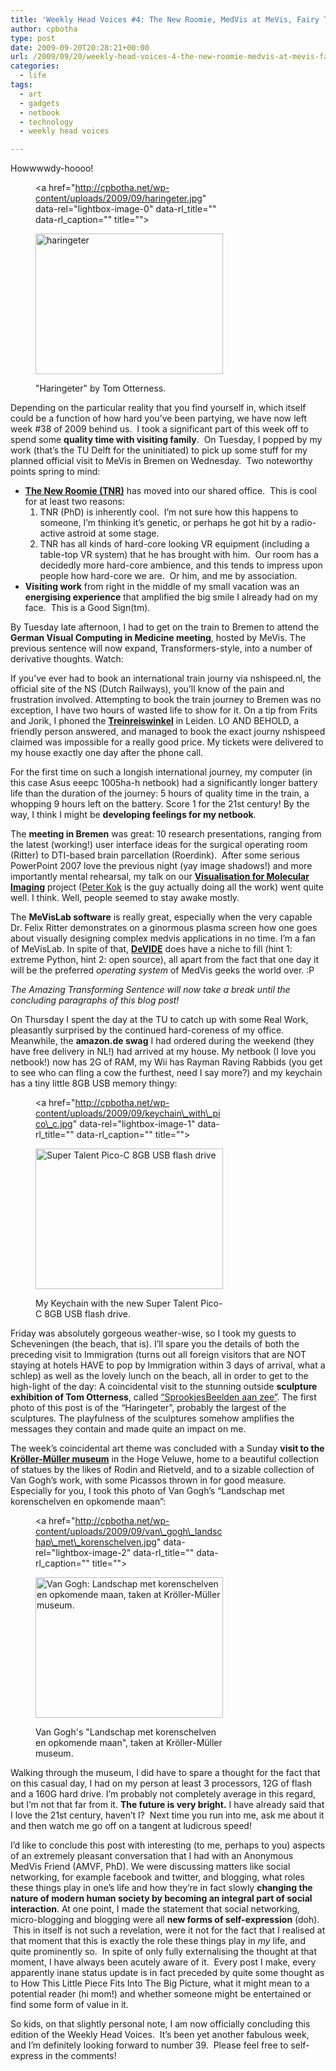 ```yaml
---
title: 'Weekly Head Voices #4: The New Roomie, MedVis at MeVis, Fairy Tale Beach.'
author: cpbotha
type: post
date: 2009-09-20T20:28:21+00:00
url: /2009/09/20/weekly-head-voices-4-the-new-roomie-medvis-at-mevis-fairy-tale-beach/
categories:
  - life
tags:
  - art
  - gadgets
  - netbook
  - technology
  - weekly head voices

---
```

Howwwwdy-hoooo!<figure id="attachment_609" aria-describedby="caption-attachment-609" style="width: 300px" class="wp-caption aligncenter"><a href="http://cpbotha.net/wp-content/uploads/2009/09/haringeter.jpg" data-rel="lightbox-image-0" data-rl\_title="" data-rl\_caption="" title="">

<img data-attachment-id="609" data-permalink="https://cpbotha.net/2009/09/20/weekly-head-voices-4-the-new-roomie-medvis-at-mevis-fairy-tale-beach/haringeter/" data-orig-file="https://cpbotha.net/wp-content/uploads/2009/09/haringeter.jpg" data-orig-size="1024,768" data-comments-opened="1" data-image-meta="{&quot;aperture&quot;:&quot;3.2&quot;,&quot;credit&quot;:&quot;&quot;,&quot;camera&quot;:&quot;E71&quot;,&quot;caption&quot;:&quot;&quot;,&quot;created_timestamp&quot;:&quot;1253302383&quot;,&quot;copyright&quot;:&quot;&quot;,&quot;focal_length&quot;:&quot;4.9&quot;,&quot;iso&quot;:&quot;0&quot;,&quot;shutter_speed&quot;:&quot;0&quot;,&quot;title&quot;:&quot;&quot;}" data-image-title="haringeter" data-image-description="<p>&#8220;Haringeter&#8221; by Tom Otterness.</p>
" data-medium-file="https://cpbotha.net/wp-content/uploads/2009/09/haringeter-300x225.jpg" data-large-file="https://cpbotha.net/wp-content/uploads/2009/09/haringeter.jpg" class="size-medium wp-image-609" title="haringeter" src="http://cpbotha.net/wp-content/uploads/2009/09/haringeter-300x225.jpg" alt="haringeter" width="300" height="225" srcset="https://cpbotha.net/wp-content/uploads/2009/09/haringeter-300x225.jpg 300w, https://cpbotha.net/wp-content/uploads/2009/09/haringeter.jpg 1024w" sizes="(max-width: 300px) 85vw, 300px" /></a><figcaption id="caption-attachment-609" class="wp-caption-text">"Haringeter" by Tom Otterness.</figcaption></figure> 

Depending on the particular reality that you find yourself in, which itself could be a function of how hard you&#8217;ve been partying, we have now left week #38 of 2009 behind us.  I took a significant part of this week off to spend some **quality time with visiting family**.  On Tuesday, I popped by my work (that&#8217;s the TU Delft for the uninitiated) to pick up some stuff for my planned official visit to MeVis in Bremen on Wednesday.  Two noteworthy points spring to mind:

  * **[The New Roomie (TNR)][1]** has moved into our shared office.  This is cool for at least two reasons: 
      1. TNR (PhD) is inherently cool.  I&#8217;m not sure how this happens to someone, I&#8217;m thinking it&#8217;s genetic, or perhaps he got hit by a radio-active astroid at some stage.
      2. TNR has all kinds of hard-core looking VR equipment (including a table-top VR system) that he has brought with him.  Our room has a decidedly more hard-core ambience, and this tends to impress upon people how hard-core we are.  Or him, and me by association.
  * **Visiting work** from right in the middle of my small vacation was an **energising experience** that amplified the big smile I already had on my face.  This is a Good Sign(tm).

By Tuesday late afternoon, I had to get on the train to Bremen to attend the **German Visual Computing in Medicine meeting**, hosted by MeVis. The previous sentence will now expand, Transformers-style, into a number of derivative thoughts. Watch:

If you&#8217;ve ever had to book an international train journy via nshispeed.nl, the official site of the NS (Dutch Railways), you&#8217;ll know of the pain and frustration involved. Attempting to book the train journey to Bremen was no exception, I have two hours of wasted life to show for it. On a tip from Frits and Jorik, I phoned the [**Treinreiswinkel**][2] in Leiden. LO AND BEHOLD, a friendly person answered, and managed to book the exact journy nshispeed claimed was impossible for a really good price. My tickets were delivered to my house exactly one day after the phone call.

For the first time on such a longish international journey, my computer (in this case Asus eeepc 1005ha-h netbook) had a significantly longer battery life than the duration of the journey: 5 hours of quality time in the train, a whopping 9 hours left on the battery. Score 1 for the 21st century! By the way, I think I might be **developing feelings for my netbook**.

The **meeting in Bremen** was great: 10 research presentations, ranging from the latest (working!) user interface ideas for the surgical operating room (Ritter) to DTI-based brain parcellation (Roerdink).  After some serious PowerPoint 2007 love the previous night (yay image shadows!) and more importantly mental rehearsal, my talk on our **[Visualisation for Molecular Imaging][3]** project ([Peter Kok][4] is the guy actually doing all the work) went quite well. I think. Well, people seemed to stay awake mostly.

The **MeVisLab software** is really great, especially when the very capable Dr. Felix Ritter demonstrates on a ginormous plasma screen how one goes about visually designing complex medvis applications in no time. I&#8217;m a fan of MeVisLab. In spite of that, **[DeVIDE][5]** does have a niche to fill (hint 1: extreme Python, hint 2: open source), all apart from the fact that one day it will be the preferred _operating system_ of MedVis geeks the world over. :P

_The Amazing Transforming Sentence will now take a break until the concluding paragraphs of this blog post!_

On Thursday I spent the day at the TU to catch up with some Real Work, pleasantly surprised by the continued hard-coreness of my office. Meanwhile, the **amazon.de swag** I had ordered during the weekend (they have free delivery in NL!) had arrived at my house. My netbook (I love you netbook!) now has 2G of RAM, my Wii has Rayman Raving Rabbids (you get to see who can fling a cow the furthest, need I say more?) and my keychain has a tiny little 8GB USB memory thingy:<figure id="attachment_616" aria-describedby="caption-attachment-616" style="width: 300px" class="wp-caption aligncenter"><a href="http://cpbotha.net/wp-content/uploads/2009/09/keychain\_with\_pico\_c.jpg" data-rel="lightbox-image-1" data-rl\_title="" data-rl_caption="" title="">

<img data-attachment-id="616" data-permalink="https://cpbotha.net/2009/09/20/weekly-head-voices-4-the-new-roomie-medvis-at-mevis-fairy-tale-beach/keychain_with_pico_c/" data-orig-file="https://cpbotha.net/wp-content/uploads/2009/09/keychain_with_pico_c.jpg" data-orig-size="1024,768" data-comments-opened="1" data-image-meta="{&quot;aperture&quot;:&quot;3.2&quot;,&quot;credit&quot;:&quot;&quot;,&quot;camera&quot;:&quot;E71&quot;,&quot;caption&quot;:&quot;&quot;,&quot;created_timestamp&quot;:&quot;1253385153&quot;,&quot;copyright&quot;:&quot;&quot;,&quot;focal_length&quot;:&quot;4.9&quot;,&quot;iso&quot;:&quot;0&quot;,&quot;shutter_speed&quot;:&quot;0&quot;,&quot;title&quot;:&quot;&quot;}" data-image-title="keychain_with_pico_c" data-image-description="" data-medium-file="https://cpbotha.net/wp-content/uploads/2009/09/keychain_with_pico_c-300x225.jpg" data-large-file="https://cpbotha.net/wp-content/uploads/2009/09/keychain_with_pico_c.jpg" class="size-medium wp-image-616" title="keychain_with_pico_c" src="http://cpbotha.net/wp-content/uploads/2009/09/keychain_with_pico_c-300x225.jpg" alt="Super Talent Pico-C 8GB USB flash drive" width="300" height="225" srcset="https://cpbotha.net/wp-content/uploads/2009/09/keychain_with_pico_c-300x225.jpg 300w, https://cpbotha.net/wp-content/uploads/2009/09/keychain_with_pico_c.jpg 1024w" sizes="(max-width: 300px) 85vw, 300px" /></a><figcaption id="caption-attachment-616" class="wp-caption-text">My Keychain with the new Super Talent Pico-C 8GB USB flash drive.</figcaption></figure> 

Friday was absolutely gorgeous weather-wise, so I took my guests to Scheveningen (the beach, that is). I&#8217;ll spare you the details of both the preceding visit to Immigration (turns out all foreign visitors that are NOT staying at hotels HAVE to pop by Immigration within 3 days of arrival, what a schlep) as well as the lovely lunch on the beach, all in order to get to the high-light of the day: A coincidental visit to the stunning outside **sculpture exhibition of Tom Otterness**, called [&#8220;SprookjesBeelden aan zee&#8221;][6]. The first photo of this post is of the &#8220;Haringeter&#8221;, probably the largest of the sculptures. The playfulness of the sculptures somehow amplifies the messages they contain and made quite an impact on me.

The week&#8217;s coincidental art theme was concluded with a Sunday **visit to the** [**Kröller-Müller museum**][7] in the Hoge Veluwe, home to a beautiful collection of statues by the likes of Rodin and Rietveld, and to a sizable collection of Van Gogh&#8217;s work, with some Picassos thrown in for good measure. Especially for you, I took this photo of Van Gogh&#8217;s &#8220;Landschap met korenschelven en opkomende maan&#8221;:<figure id="attachment_617" aria-describedby="caption-attachment-617" style="width: 300px" class="wp-caption aligncenter"><a href="http://cpbotha.net/wp-content/uploads/2009/09/van\_gogh\_landschap\_met\_korenschelven.jpg" data-rel="lightbox-image-2" data-rl\_title="" data-rl\_caption="" title="">

<img data-attachment-id="617" data-permalink="https://cpbotha.net/2009/09/20/weekly-head-voices-4-the-new-roomie-medvis-at-mevis-fairy-tale-beach/van_gogh_landschap_met_korenschelven/" data-orig-file="https://cpbotha.net/wp-content/uploads/2009/09/van_gogh_landschap_met_korenschelven.jpg" data-orig-size="1024,768" data-comments-opened="1" data-image-meta="{&quot;aperture&quot;:&quot;3.2&quot;,&quot;credit&quot;:&quot;&quot;,&quot;camera&quot;:&quot;E71&quot;,&quot;caption&quot;:&quot;&quot;,&quot;created_timestamp&quot;:&quot;1253478702&quot;,&quot;copyright&quot;:&quot;&quot;,&quot;focal_length&quot;:&quot;4.9&quot;,&quot;iso&quot;:&quot;0&quot;,&quot;shutter_speed&quot;:&quot;0&quot;,&quot;title&quot;:&quot;&quot;}" data-image-title="van_gogh_landschap_met_korenschelven" data-image-description="" data-medium-file="https://cpbotha.net/wp-content/uploads/2009/09/van_gogh_landschap_met_korenschelven-300x225.jpg" data-large-file="https://cpbotha.net/wp-content/uploads/2009/09/van_gogh_landschap_met_korenschelven.jpg" class="size-medium wp-image-617" title="van_gogh_landschap_met_korenschelven" src="http://cpbotha.net/wp-content/uploads/2009/09/van_gogh_landschap_met_korenschelven-300x225.jpg" alt="Van Gogh: Landschap met korenschelven en opkomende maan, taken at Kröller-Müller museum." width="300" height="225" srcset="https://cpbotha.net/wp-content/uploads/2009/09/van_gogh_landschap_met_korenschelven-300x225.jpg 300w, https://cpbotha.net/wp-content/uploads/2009/09/van_gogh_landschap_met_korenschelven.jpg 1024w" sizes="(max-width: 300px) 85vw, 300px" /></a><figcaption id="caption-attachment-617" class="wp-caption-text">Van Gogh's "Landschap met korenschelven en opkomende maan", taken at Kröller-Müller museum.</figcaption></figure> 

Walking through the museum, I did have to spare a thought for the fact that on this casual day, I had on my person at least 3 processors, 12G of flash and a 160G hard drive. I&#8217;m probably not completely average in this regard, but I&#8217;m not that far from it. **The future is very bright.** I have already said that I love the 21st century, haven&#8217;t I?  Next time you run into me, ask me about it and then watch me go off on a tangent at ludicrous speed!

I&#8217;d like to conclude this post with interesting (to me, perhaps to you) aspects of an extremely pleasant conversation that I had with an Anonymous MedVis Friend (AMVF, PhD). We were discussing matters like social networking, for example facebook and twitter, and blogging, what roles these things play in one&#8217;s life and how they&#8217;re in fact slowly **changing the nature of modern human society by becoming an integral part of social interaction**. At one point, I made the statement that social networking, micro-blogging and blogging were all **new forms of self-expression** (doh).  This in itself is not such a revelation, were it not for the fact that I realised at that moment that this is exactly the role these things play in _my_ life, and quite prominently so.  In spite of only fully externalising the thought at that moment, I have always been acutely aware of it.  Every post I make, every apparently inane status update is in fact preceded by quite some thought as to How This Little Piece Fits Into The Big Picture, what it might mean to a potential reader (hi mom!) and whether someone might be entertained or find some form of value in it.

So kids, on that slightly personal note, I am now officially concluding this edition of the Weekly Head Voices.  It&#8217;s been yet another fabulous week, and I&#8217;m definitely looking forward to number 39.  Please feel free to self-express in the comments!

 [1]: http://gerwindehaan.nl/ "TNR's homepage."
 [2]: http://treinreiswinkel.nl/ "Treinreiswinkel website"
 [3]: http://visualisation.tudelft.nl/Projects/BioluminescenceImaging "VMI project page"
 [4]: http://visualisation.tudelft.nl/People/PeterKok "Peter Kok's work website"
 [5]: http://visualisation.tudelft.nl/Projects/DeVIDE "DeVIDE website"
 [6]: http://www.sprookjesbeeldenaanzee.nl/ "website Sprookjesbeeldenaanzee"
 [7]: http://kmm.nl/ "website of Kröller-Müller museum"